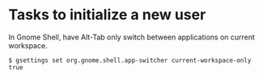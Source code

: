 Tasks to initialize a new user
==============================

In Gnome Shell, have Alt-Tab only switch between applications on current
workspace.

    $ gsettings set org.gnome.shell.app-switcher current-workspace-only true
